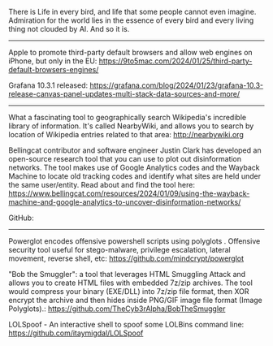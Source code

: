 There is Life in every bird, and life that some people cannot even imagine. Admiration for the world lies in the essence of every bird and every living thing not clouded by AI. And so it is.

----

Apple to promote third-party default browsers and allow web engines on iPhone, but only in the EU: https://9to5mac.com/2024/01/25/third-party-default-browsers-engines/

Grafana 10.3.1 released: https://grafana.com/blog/2024/01/23/grafana-10.3-release-canvas-panel-updates-multi-stack-data-sources-and-more/

----

What a fascinating tool to geographically search Wikipedia's incredible library of information. It's called NearbyWiki, and allows you to search by location of Wikipedia entries related to that area: http://nearbywiki.org

Bellingcat contributor and software engineer Justin Clark has developed an open-source research tool that you can use to plot out disinformation networks. The tool makes use of Google Analytics codes and the Wayback Machine to locate old tracking codes and identify what sites are held under the same user/entity. Read about and find the tool here: https://www.bellingcat.com/resources/2024/01/09/using-the-wayback-machine-and-google-analytics-to-uncover-disinformation-networks/ 

GitHub: 

----

Powerglot encodes offensive powershell scripts using polyglots . Offensive security tool useful for stego-malware, privilege escalation, lateral movement, reverse shell, etc: https://github.com/mindcrypt/powerglot

"Bob the Smuggler": a tool that leverages HTML Smuggling Attack and allows you to create HTML files with embedded 7z/zip archives. The tool would compress your binary (EXE/DLL) into 7z/zip file format, then XOR encrypt the archive and then hides inside PNG/GIF image file format (Image Polyglots).: https://github.com/TheCyb3rAlpha/BobTheSmuggler

LOLSpoof - An interactive shell to spoof some LOLBins command line: https://github.com/itaymigdal/LOLSpoof

